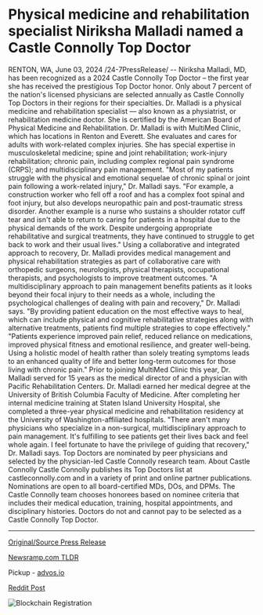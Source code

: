 # Physical medicine and rehabilitation specialist Niriksha Malladi named a Castle Connolly Top Doctor

RENTON, WA, June 03, 2024 /24-7PressRelease/ -- Niriksha Malladi, MD, has been recognized as a 2024 Castle Connolly Top Doctor – the first year she has received the prestigious Top Doctor honor. Only about 7 percent of the nation's licensed physicians are selected annually as Castle Connolly Top Doctors in their regions for their specialties.  Dr. Malladi is a physical medicine and rehabilitation specialist — also known as a physiatrist, or rehabilitation medicine doctor. She is certified by the American Board of Physical Medicine and Rehabilitation.  Dr. Malladi is with MultiMed Clinic, which has locations in Renton and Everett. She evaluates and cares for adults with work-related complex injuries.   She has special expertise in musculoskeletal medicine; spine and joint rehabilitation; work-injury rehabilitation; chronic pain, including complex regional pain syndrome (CRPS); and multidisciplinary pain management.  "Most of my patients struggle with the physical and emotional sequelae of chronic spinal or joint pain following a work-related injury," Dr. Malladi says. "For example, a construction worker who fell off a roof and has a complex foot spinal and foot injury, but also develops neuropathic pain and post-traumatic stress disorder. Another example is a nurse who sustains a shoulder rotator cuff tear and isn't able to return to caring for patients in a hospital due to the physical demands of the work. Despite undergoing appropriate rehabilitative and surgical treatments, they have continued to struggle to get back to work and their usual lives."  Using a collaborative and integrated approach to recovery, Dr. Malladi provides medical management and physical rehabilitation strategies as part of collaborative care with orthopedic surgeons, neurologists, physical therapists, occupational therapists, and psychologists to improve treatment outcomes.   "A multidisciplinary approach to pain management benefits patients as it looks beyond their focal injury to their needs as a whole, including the psychological challenges of dealing with pain and recovery," Dr. Malladi says. "By providing patient education on the most effective ways to heal, which can include physical and cognitive rehabilitative strategies along with alternative treatments, patients find multiple strategies to cope effectively."   "Patients experience improved pain relief, reduced reliance on medications, improved physical fitness and emotional resilience, and greater well-being. Using a holistic model of health rather than solely treating symptoms leads to an enhanced quality of life and better long-term outcomes for those living with chronic pain."   Prior to joining MultiMed Clinic this year, Dr. Malladi served for 15 years as the medical director of and a physician with Pacific Rehabilitation Centers.  Dr. Malladi earned her medical degree at the University of British Columbia Faculty of Medicine. After completing her internal medicine training at Staten Island University Hospital, she completed a three-year physical medicine and rehabilitation residency at the University of Washington-affiliated hospitals.  "There aren't many physicians who specialize in a non-surgical, multidisciplinary approach to pain management. It's fulfilling to see patients get their lives back and feel whole again. I feel fortunate to have the privilege of guiding that recovery," Dr. Malladi says.   Top Doctors are nominated by peer physicians and selected by the physician-led Castle Connolly research team.  About Castle Connolly Castle Connolly publishes its Top Doctors list at castleconnolly.com and in a variety of print and online partner publications. Nominations are open to all board-certified MDs, DOs, and DPMs. The Castle Connolly team chooses honorees based on nominee criteria that includes their medical education, training, hospital appointments, and disciplinary histories.  Doctors do not and cannot pay to be selected as a Castle Connolly Top Doctor. 

---

[Original/Source Press Release](https://www.24-7pressrelease.com/press-release/511305/physical-medicine-and-rehabilitation-specialist-niriksha-malladi-named-a-castle-connolly-top-doctor)
                    

[Newsramp.com TLDR](https://newsramp.com/curated-news/dr-niriksha-malladi-recognized-as-2024-castle-connolly-top-doctor/77aba7af7ab98c1bd3d244691fe83426) 


Pickup - [advos.io](https://advos.io/en/dr-niriksha-malladi-named-castle-connolly-top-doctor-for-2024/20243621)
 



[Reddit Post](https://www.reddit.com/r/HealthCareNewsInfo/comments/1d70mol/dr_niriksha_malladi_recognized_as_2024_castle/) 



![Blockchain Registration](https://cdn.newsramp.app/24-7PressRelease/qrcode/246/3/mildkDg5.webp)